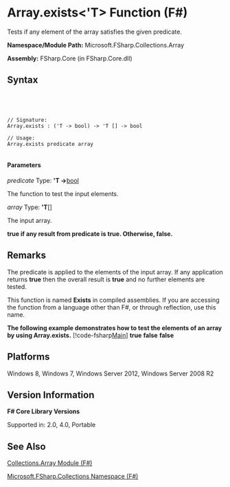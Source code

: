 # Array.exists<'T> Function (F#)

Tests if any element of the array satisfies the given predicate.

**Namespace/Module Path:** Microsoft.FSharp.Collections.Array

**Assembly:** FSharp.Core (in FSharp.Core.dll)


## Syntax



```




// Signature:
Array.exists : ('T -> bool) -> 'T [] -> bool

// Usage:
Array.exists predicate array


```





#### Parameters
*predicate*
Type: **'T -&gt;**[bool](http://msdn.microsoft.com/en-us/library/89c0cf9c-49ce-4207-a3be-555851a67dd5)


The function to test the input elements.


*array*
Type: **'T**[[]](http://msdn.microsoft.com/en-us/library/def20292-9aae-4596-9275-b94e594f8493)


The input array.



**true if any result from predicate is true. Otherwise, false.**
## Remarks
The predicate is applied to the elements of the input array. If any application returns **true** then the overall result is **true** and no further elements are tested.

This function is named **Exists** in compiled assemblies. If you are accessing the function from a language other than F#, or through reflection, use this name.

**The following example demonstrates how to test the elements of an array by using Array.exists.**
[!code-fsharp[Main](snippets/fsarrays/snippet231.fs)]
**true**
**false**
**false**
## Platforms
Windows 8, Windows 7, Windows Server 2012, Windows Server 2008 R2


## Version Information
**F# Core Library Versions**

Supported in: 2.0, 4.0, Portable




## See Also
[Collections.Array Module &#40;F&#35;&#41;](Collections.Array-Module-%5BFSharp%5D.md)

[Microsoft.FSharp.Collections Namespace &#40;F&#35;&#41;](Microsoft.FSharp.Collections-Namespace-%5BFSharp%5D.md)

